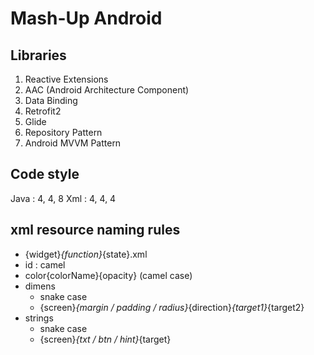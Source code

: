 # Mash-Up Android

## Libraries
1. Reactive Extensions
2. AAC (Android Architecture Component)
3. Data Binding
4. Retrofit2
5. Glide
6. Repository Pattern
7. Android MVVM Pattern

## Code style
Java : 4, 4, 8
Xml : 4, 4, 4


## xml resource naming rules
- {widget}_{function}_{state}.xml
- id : camel
- color{colorName}{opacity} (camel case)
- dimens
  - snake case
  - {screen}_{margin / padding / radius}_{direction}_{target1}_{target2}
- strings
  - snake case
  - {screen}_{txt / btn / hint}_{target} 
